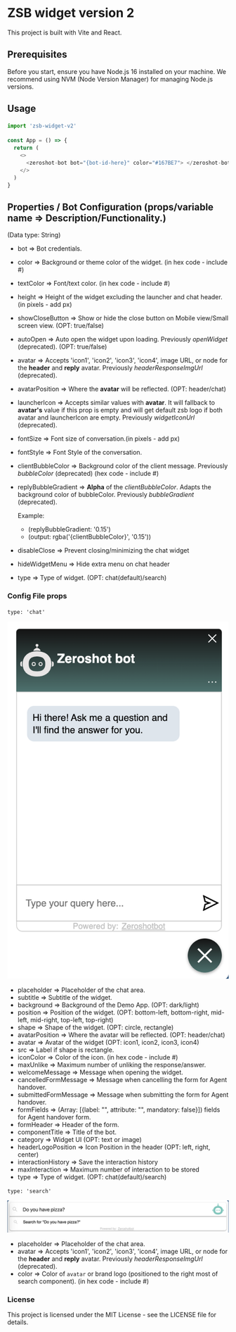 # ZSB widget version 2

This project is built with Vite and React.

## Prerequisites

Before you start, ensure you have Node.js 16 installed on your machine. We recommend using NVM (Node Version Manager) for managing Node.js versions.

## Usage
```js
import 'zsb-widget-v2'

const App = () => {
  return (
    <>
      <zeroshot-bot bot="{bot-id-here}" color="#167BE7"> </zeroshot-bot>
    </>
  )
}

```

## Properties / Bot Configuration (props/variable name => Description/Functionality.)
(Data type: String)


- bot => Bot credentials.
- color => Background or theme color of the widget. (in hex code - include #)
- textColor => Font/text color. (in hex code - include #)
- height => Height of the widget excluding the launcher and chat header. (in pixels - add px)
- showCloseButton => Show or hide the close button on Mobile view/Small screen view. (OPT: true/false)
- autoOpen => Auto open the widget upon loading. Previously *openWidget* (deprecated). (OPT: true/false)
- avatar => Accepts 'icon1', 'icon2', 'icon3', 'icon4', image URL, or node for the **header** and **reply** avatar. Previously *headerResponseImgUrl* (deprecated).
- avatarPosition => Where the **avatar** will be reflected. (OPT: header/chat)
- launcherIcon => Accepts similar values with **avatar**. It will fallback to **avatar's** value if this prop is empty and will get default zsb logo if both avatar and launcherIcon are empty. Previously *widgetIconUrl* (deprecated).
- fontSize => Font size of conversation.(in pixels - add px)
- fontStyle => Font Style of the conversation.
- clientBubbleColor => Background color of the client message. Previously *bubbleColor* (deprecated)  (hex code - include #)
- replyBubbleGradient => **Alpha** of the *clientBubbleColor*. Adapts the background color of bubbleColor. Previously *bubbleGradient* (deprecated).

  Example:
    - (replyBubbleGradient: '0.15')
    - (output: rgba('{clientBubbleColor}', '0.15'))

- disableClose => Prevent closing/minimizing the chat widget
- hideWidgetMenu => Hide extra menu on chat header
- type => Type of widget. (OPT: chat(default)/search)

### Config File props
`type: 'chat'`

![Chat Widget Preview](/src/assets/chat-sample.png "Type: Chat")
- placeholder => Placeholder of the chat area.
- subtitle => Subtitle of the widget.
- background => Background of the Demo App. (OPT: dark/light)
- position => Position of the widget. (OPT: bottom-left, bottom-right, mid-left, mid-right, top-left, top-right)
- shape => Shape of the widget. (OPT: circle, rectangle)
- avatarPosition => Where the avatar will be reflected. (OPT: header/chat)
- avatar => Avatar of the widget (OPT: icon1, icon2, icon3, icon4)
- src => Label if shape is rectangle.
- iconColor => Color of the icon. (in hex code - include #)
- maxUnlike => Maximum number of unliking the response/answer.
- welcomeMessage => Message when opening the widget.
- cancelledFormMessage => Message when cancelling the form for Agent handover.
- submittedFormMessage => Message when submitting the form for Agent handover.
- formFields => (Array: [{label: "", attribute: "", mandatory: false}]) fields for Agent handover form.
- formHeader => Header of the form.
- componentTitle => Title of the bot.
- category => Widget UI (OPT: text or image)
- headerLogoPosition => Icon Position in the header (OPT: left, right, center)
- interactionHistory => Save the interaction history
- maxInteraction => Maximum number of interaction to be stored
- type => Type of widget. (OPT: chat(default)/search)

`type: 'search'`

![Search Preview](/src/assets/search-sample.png "Type: Search")

- placeholder => Placeholder of the chat area.
- avatar => Accepts 'icon1', 'icon2', 'icon3', 'icon4', image URL, or node for the **header** and **reply** avatar. Previously *headerResponseImgUrl* (deprecated).
- color => Color of `avatar` or brand logo (positioned to the right most of search component). (in hex code - include #)

### License
This project is licensed under the MIT License - see the LICENSE file for details.